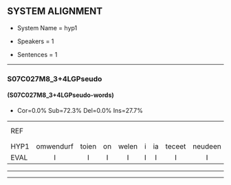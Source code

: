 
## SYSTEM ALIGNMENT

- System Name = hyp1

- Speakers = 1

- Sentences = 1

---

### S07C027M8_3+4LGPseudo

#### (S07C027M8_3+4LGPseudo-words)

- Cor=0.0%	Sub=72.3%	Del=0.0%	Ins=27.7%

|  |  |  |  |  |  |  |  |  |  |  |  |  |  |  |  |  |  |  |  |  |  |  |  |  |  |  |  |  |  |  |  |  |  |  |  |  |  |  |  |  |  |  |  |  |  |  |  |  |  |  |  |  |  |  |  |  |  |  |  |  |  |  |  |  |  |  |  |  |  |  |  |  |  |  |  |  |  |  |  |  |  |  |  |  |  |  |  |  |  |  |  |  |  |  |
|:--- |:---:|:---:|:---:|:---:|:---:|:---:|:---:|:---:|:---:|:---:|:---:|:---:|:---:|:---:|:---:|:---:|:---:|:---:|:---:|:---:|:---:|:---:|:---:|:---:|:---:|:---:|:---:|:---:|:---:|:---:|:---:|:---:|:---:|:---:|:---:|:---:|:---:|:---:|:---:|:---:|:---:|:---:|:---:|:---:|:---:|:---:|:---:|:---:|:---:|:---:|:---:|:---:|:---:|:---:|:---:|:---:|:---:|:---:|:---:|:---:|:---:|:---:|:---:|:---:|:---:|:---:|:---:|:---:|:---:|:---:|:---:|:---:|:---:|:---:|:---:|:---:|:---:|:---:|:---:|:---:|:---:|:---:|:---:|:---:|:---:|:---:|:---:|:---:|:---:|:---:|:---:|:---:|:---:|:---:|
| REF |  |  |  |  |  |  |  |  |  |  |  |  |  |  |  |  |  |  |  |  |  |  |  |  |  |  | ometuif | toejietsen | oonwijlen | * | jattesiet | nurudien | stoenydaas | deuveltek | juitonie | gevijdel | * | sidowaan | spekkeraai | * | * | * | wachteniek | * | verpierik | nappegreeuw | * | * | * | mantaroen | * | schielendaspen | crobeklunker | kabbestepen | verwarig | *(verwarring) | ooiebiekje | fandelig | * | * | jalekrewen | smoralij | zeekvlachine | * | kanaroe | toineetlijgen | * | meitsegrok | * | meitsegrok | kantelogsten | ondermind | choporatie | zennebral | ijraspangen | * | * | blottenduuf | * | * | * | * | girdofhaalder | tobbermoeit | poentalschouden | havedil | * | * | * | * | * | verbrakkertje | gerauwejaak | hapeneren |
| HYP1 | omwendurf | toien | on | welen | i | ia | teceet | neudeen | sto | nibas | de | vetek | u | tone | geva | velde | ceta | wan | spespikee | wacht | wachtuiek | vuruvrerik | ad | ge | gerel | a | mando | dan | hillen | daspen | kho | bui | klulen | kur | abete | bun | veraveraing | o | u | bi | doee | vandif | fandelin | a | gee | smolle | zevela | in | k | kannaago | dolijgen | mmet | e | ook | met | zijook | contello | stelen | een | dergemient | cha | pe | gen | e | bal | sen | spanin | bel | lot | d | de | e | loten | de | de | blten | de | cherido | velder | tbe | mot | punta | schal | tenhafi | dil | fur | bar | b | vu | ba | vrata | ge | wak | hopeegen |
| EVAL | I | I | I | I | I | I | I | I | I | I | I | I | I | I | I | I | I | I | I | I | I | I | I | I | I | I | S | S | S | S | S | S | S | S | S | S | S | S | S | S | S | S | S | S | S | S | S | S | S | S | S | S | S | S | S | S | S | S | S | S | S | S | S | S | S | S | S | S | S | S | S | S | S | S | S | S | S | S | S | S | S | S | S | S | S | S | S | S | S | S | S | S | S | S |
---

---
